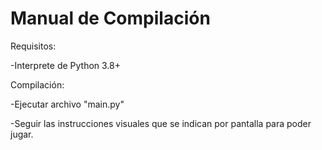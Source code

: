 # Manual de Compilación
Requisitos:


-Interprete de Python 3.8+

Compilación:

-Ejecutar archivo "main.py"


-Seguir las instrucciones visuales que se indican por pantalla para poder jugar.
